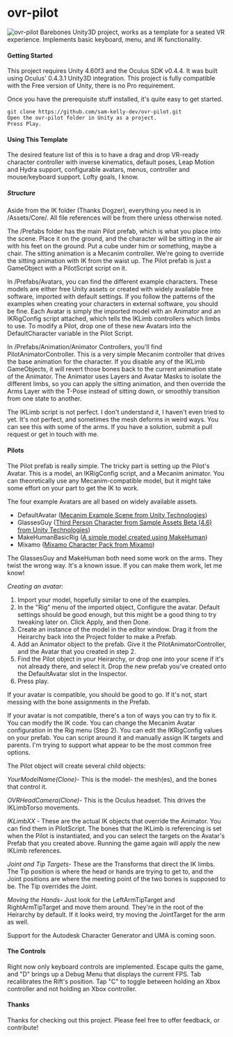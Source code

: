 ovr-pilot
=========

![ovr-pilot](http://i.imgur.com/jp1JYSS.png)
Barebones Unity3D project, works as a template for a seated VR experience. Implements basic keyboard, menu, and IK functionality.

#### Getting Started

This project requires Unity 4.60f3 and the Oculus SDK v0.4.4. It was built using Oculus' 0.4.3.1 Unity3D integration. This project is fully compatible with the Free version of Unity, there is no Pro requirement.

Once you have the prerequisite stuff installed, it's quite easy to get started.

    git clone https://github.com/sam-kelly-dev/ovr-pilot.git
    Open the ovr-pilot folder in Unity as a project.
    Press Play.

#### Using This Template

The desired feature list of this is to have a drag and drop VR-ready character controller with inverse kinematics, default poses, Leap Motion and Hydra support, configurable avatars, menus, controller and mouse/keyboard support. Lofty goals, I know.

##### Structure

Aside from the IK folder (Thanks Dogzer), everything you need is in /Assets/Core/. All file references will be from there unless otherwise noted.

The /Prefabs folder has the main Pilot prefab, which is what you place into the scene. Place it on the ground, and the character will be sitting in the air with his feet on the ground. Put a cube under him or something, maybe a chair. The sitting animation is a Mecanim controller. We're going to override the sitting animation with IK from the waist up. The Pilot prefab is just a GameObject with a PilotScript script on it.

In /Prefabs/Avatars, you can find the different example characters. These models are either free Unity assets or created with widely available free software, imported with default settings. If you follow the patterns of the examples when creating your characters in external software, you should be fine. Each Avatar is simply the imported model with an Animator and an IKRigConfig script attached, which tells the IKLimb controllers which limbs to use. To modify a Pilot, drop one of these new Avatars into the DefaultCharacter variable in the Pilot Script.

In /Prefabs/Animation/Animator Controllers, you'll find PilotAnimatorController. This is a very simple Mecanim controller that drives the base animation for the character. If you disable any of the IKLimb GameObjects, it will revert those bones back to the current animation state of the Animator. The Animator uses Layers and Avatar Masks to isolate the different limbs, so you can apply the sitting animation, and then override the Arms Layer with the T-Pose instead of sitting down, or smoothly transition from one state to another.

The IKLimb script is not perfect. I don't understand it, I haven't even tried to yet. It's not perfect, and sometimes the mesh deforms in weird ways. You can see this with some of the arms. If you have a solution, submit a pull request or get in touch with me. 

#### Pilots

The Pilot prefab is really simple. The tricky part is setting up the Pilot's Avatar. This is a model, an IKRigConfig script, and a Mecanim animator. You can theoretically use any Mecanim-compatible model, but it might take some effort on your part to get the IK to work. 

The four example Avatars are all based on widely available assets. 

- DefaultAvatar ([Mecanim Example Scene from Unity Technologies](https://www.assetstore.unity3d.com/en/#!/content/7673))
- GlassesGuy ([Third Person Character from Sample Assets Beta (4.6) from Unity Technologies](https://www.assetstore.unity3d.com/en/#!/content/21064))
- MakeHumanBasicRig ([A simple model created using MakeHuman](http://www.makehuman.org/))
- Mixamo ([Mixamo Character Pack from Mixamo](https://www.assetstore.unity3d.com/en/#!/content/124))

The GlassesGuy and MakeHuman both need some work on the arms. They twist the wrong way. It's a known issue. If you can make them work, let me know!

*Creating an avatar*: 

1. Import your model, hopefully similar to one of the examples.
2. In the "Rig" menu of the imported object, Configure the avatar. Default settings should be good enough, but this might be a good thing to try tweaking later on. Click Apply, and then Done.
3. Create an instance of the model in the editor window. Drag it from the Heirarchy back into the Project folder to make a Prefab.
4. Add an Animator object to the prefab. Give it the PilotAnimatorController, and the Avatar that you created in step 2.
5. Find the Pilot object in your Heirarchy, or drop one into your scene if it's not already there, and select it. Drop the new prefab you've created onto the DefaultAvatar slot in the Inspector.
6. Press play. 

If your avatar is compatible, you should be good to go. If it's not, start messing with the bone assignments in the Prefab. 

If your avatar is not compatible, there's a ton of ways you can try to fix it. You can modify the IK code. You can change the Mecanim Avatar configuration in the Rig menu (Step 2). You can edit the IKRigConfig values on your prefab. You can script around it and manually assign IK targets and parents. I'm trying to support what appear to be the most common free options.

The Pilot object will create several child objects:

*YourModelName(Clone)*- This is the model- the mesh(es), and the bones that control it. 

*OVRHeadCamera(Clone)*- This is the Oculus headset. This drives the IKLimbTorso movements.

*IKLimbXX* - These are the actual IK objects that override the Animator. You can find them in PilotScript. The bones that the IKLimb is referencing is set when the Pilot is instantiated, and you can select the targets on the Avatar's Prefab that you created above. Running the game again will apply the new IKLimb references.

*Joint and Tip Targets*- These are the Transforms that direct the IK limbs. The Tip position is where the head or hands are trying to get to, and the Joint positions are where the meeting point of the two bones is supposed to be. The Tip overrides the Joint.

*Moving the Hands*- Just look for the LeftArmTipTarget and RightArmTipTarget and move them around. They're in the root of the Heirarchy by default. If it looks weird, try moving the JointTarget for the arm as well.

Support for the Autodesk Character Generator and UMA is coming soon.

#### The Controls

Right now only keyboard controls are implemented. Escape quits the game, and "D" brings up a Debug Menu that displays the current FPS. Tab recalibrates the Rift's position. Tap "C" to toggle between holding an Xbox controller and not holding an Xbox controller.

#### Thanks

Thanks for checking out this project. Please feel free to offer feedback, or contribute!